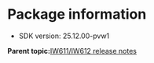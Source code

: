 # Package information

-   SDK version: 25.12.00-pvw1

**Parent topic:**[IW611/IW612 release notes](../topics/iw611-iw612-release-notes.md)

